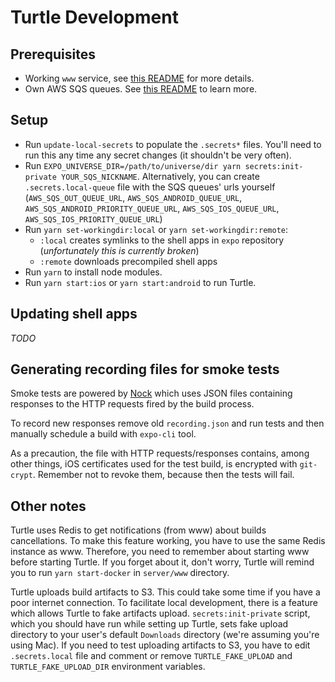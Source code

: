 # Turtle Development

## Prerequisites

- Working `www` service, see [this README](https://github.com/expo/universe/tree/master/server/www/README.md) for more details.
- Own AWS SQS queues. See [this README](https://github.com/expo/universe/tree/master/terraform/turtle-queues/README.md) to learn more.

## Setup

- Run `update-local-secrets` to populate the `.secrets*` files. You'll need to run this any time any secret changes (it shouldn't be very often).
- Run `EXPO_UNIVERSE_DIR=/path/to/universe/dir yarn secrets:init-private YOUR_SQS_NICKNAME`. Alternatively, you can create `.secrets.local-queue` file with the SQS queues' urls yourself (`AWS_SQS_OUT_QUEUE_URL`, `AWS_SQS_ANDROID_QUEUE_URL`, `AWS_SQS_ANDROID_PRIORITY_QUEUE_URL`, `AWS_SQS_IOS_QUEUE_URL`, `AWS_SQS_IOS_PRIORITY_QUEUE_URL`)
- Run `yarn set-workingdir:local` or `yarn set-workingdir:remote`:
  - `:local` creates symlinks to the shell apps in `expo` repository (_unfortunately this is currently broken_)
  - `:remote` downloads precompiled shell apps
- Run `yarn` to install node modules.
- Run `yarn start:ios` or `yarn start:android` to run Turtle.

## Updating shell apps

_TODO_

## Generating recording files for smoke tests

Smoke tests are powered by [Nock](https://www.npmjs.com/package/nock) which uses JSON files containing responses to the HTTP requests fired by the build process.

To record new responses remove old `recording.json` and run tests and then manually schedule a build with `expo-cli` tool.

As a precaution, the file with HTTP requests/responses contains, among other things, iOS certificates used for the test build, is
encrypted with `git-crypt`. Remember not to revoke them, because then the tests will fail.

## Other notes

Turtle uses Redis to get notifications (from www) about builds cancellations. To make this feature working, you have to use the same Redis instance as www. Therefore, you need to remember about starting www before starting Turtle. If you forget about it, don't worry, Turtle will remind you to run `yarn start-docker` in `server/www` directory.

Turtle uploads build artifacts to S3. This could take some time if you have a poor internet connection. To facilitate local development, there is a feature which allows Turtle to fake artifacts upload. `secrets:init-private` script, which you should have run while setting up Turtle, sets fake upload directory to your user's default `Downloads` directory (we're assuming you're using Mac). If you need to test uploading artifacts to S3, you have to edit `.secrets.local` file and comment or remove `TURTLE_FAKE_UPLOAD` and `TURTLE_FAKE_UPLOAD_DIR` environment variables.
